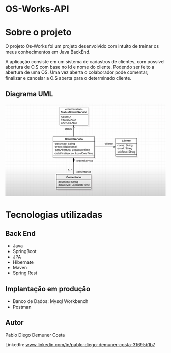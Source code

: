 # OS-Works-API

# Sobre o projeto

O projeto Os-Works foi um projeto desenvolvido com intuito de treinar os meus conhecimentos em Java BackEnd.

A aplicação consiste em um sistema de cadastros de clientes, com possível abertura de O.S com base no Id e nome do cliente. Podendo ser feito a abertura de uma OS.
Uma vez aberta o colaborador pode comentar, finalizar e cancelar a O.S aberta para o determinado cliente.

## Diagrama UML

![modelo Conceitual](https://github.com/PabloDemuner/OS-Works-API/blob/main/Modelo-Conceitual_%20Os-Works.png)

# Tecnologias utilizadas

## Back End

- Java
- SpringBoot
- JPA
- Hibernate
- Maven
- Spring Rest

## Implantação em produção

- Banco de Dados: Mysql Workbench
- Postman

## Autor

Pablo Diego Demuner Costa

LinkedIn: www.linkedin.com/in/pablo-diego-demuner-costa-31695b1b7
